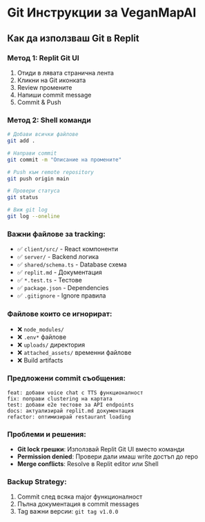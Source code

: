 # Git Инструкции за VeganMapAI

## Как да използваш Git в Replit

### Метод 1: Replit Git UI
1. Отиди в лявата странична лента
2. Кликни на Git иконката
3. Review промените
4. Напиши commit message
5. Commit & Push

### Метод 2: Shell команди
```bash
# Добави всички файлове
git add .

# Направи commit
git commit -m "Описание на промените"

# Push към remote repository
git push origin main

# Провери статуса
git status

# Виж git log
git log --oneline
```

### Важни файлове за tracking:
- ✅ `client/src/` - React компоненти
- ✅ `server/` - Backend логика
- ✅ `shared/schema.ts` - Database схема
- ✅ `replit.md` - Документация
- ✅ `*.test.ts` - Тестове
- ✅ `package.json` - Dependencies
- ✅ `.gitignore` - Ignore правила

### Файлове които се игнорират:
- ❌ `node_modules/`
- ❌ `.env*` файлове
- ❌ `uploads/` директория
- ❌ `attached_assets/` временни файлове
- ❌ Build artifacts

### Предложени commit съобщения:
```
feat: добави voice chat с TTS функционалност
fix: поправи clustering на картата
test: добави e2e тестове за API endpoints
docs: актуализирай replit.md документация
refactor: оптимизирай restaurant loading
```

### Проблеми и решения:
- **Git lock грешки**: Използвай Replit Git UI вместо команди
- **Permission denied**: Провери дали имаш write достъп до repo
- **Merge conflicts**: Resolve в Replit editor или Shell

### Backup Strategy:
1. Commit след всяка major функционалност
2. Пълна документация в commit messages
3. Tag важни версии: `git tag v1.0.0`
